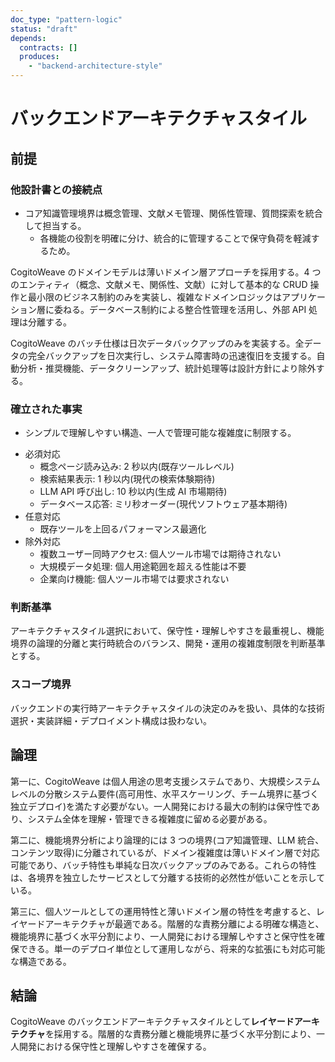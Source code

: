 ```yaml
---
doc_type: "pattern-logic"
status: "draft"
depends:
  contracts: []
  produces:
    - "backend-architecture-style"
---
```


# バックエンドアーキテクチャスタイル

## 前提

### 他設計書との接続点

<!-- REFERENCE_BEGIN: core-knowledge-boundary -->

- コア知識管理境界は概念管理、文献メモ管理、関係性管理、質問探索を統合して担当する。
  - 各機能の役割を明確に分け、統合的に管理することで保守負荷を軽減するため。

<!-- REFERENCE_END: core-knowledge-boundary -->

<!-- REFERENCE_BEGIN: domain-model -->

CogitoWeave のドメインモデルは薄いドメイン層アプローチを採用する。4 つのエンティティ（概念、文献メモ、関係性、文献）に対して基本的な CRUD 操作と最小限のビジネス制約のみを実装し、複雑なドメインロジックはアプリケーション層に委ねる。データベース制約による整合性管理を活用し、外部 API 処理は分離する。

<!-- REFERENCE_END: domain-model -->

<!-- REFERENCE_BEGIN: batch-specification -->

CogitoWeave のバッチ仕様は日次データバックアップのみを実装する。全データの完全バックアップを日次実行し、システム障害時の迅速復旧を支援する。自動分析・推奨機能、データクリーンアップ、統計処理等は設計方針により除外する。

<!-- REFERENCE_END: batch-specification -->

### 確立された事実

<!-- REFERENCE_BEGIN: development-constraints -->

- シンプルで理解しやすい構造、一人で管理可能な複雑度に制限する。

<!-- REFERENCE_END: development-constraints -->

<!-- REFERENCE_BEGIN: performance-requirements -->

- 必須対応
  - 概念ページ読み込み: 2 秒以内(既存ツールレベル)
  - 検索結果表示: 1 秒以内(現代の検索体験期待)
  - LLM API 呼び出し: 10 秒以内(生成 AI 市場期待)
  - データベース応答: ミリ秒オーダー(現代ソフトウェア基本期待)
- 任意対応
  - 既存ツールを上回るパフォーマンス最適化
- 除外対応
  - 複数ユーザー同時アクセス: 個人ツール市場では期待されない
  - 大規模データ処理: 個人用途範囲を超える性能は不要
  - 企業向け機能: 個人ツール市場では要求されない

<!-- REFERENCE_END: performance-requirements -->

### 判断基準

アーキテクチャスタイル選択において、保守性・理解しやすさを最重視し、機能境界の論理的分離と実行時統合のバランス、開発・運用の複雑度制限を判断基準とする。

### スコープ境界

バックエンドの実行時アーキテクチャスタイルの決定のみを扱い、具体的な技術選択・実装詳細・デプロイメント構成は扱わない。

## 論理

第一に、CogitoWeave は個人用途の思考支援システムであり、大規模システムレベルの分散システム要件(高可用性、水平スケーリング、チーム境界に基づく独立デプロイ)を満たす必要がない。一人開発における最大の制約は保守性であり、システム全体を理解・管理できる複雑度に留める必要がある。

第二に、機能境界分析により論理的には 3 つの境界(コア知識管理、LLM 統合、コンテンツ取得)に分離されているが、ドメイン複雑度は薄いドメイン層で対応可能であり、バッチ特性も単純な日次バックアップのみである。これらの特性は、各境界を独立したサービスとして分離する技術的必然性が低いことを示している。

第三に、個人ツールとしての運用特性と薄いドメイン層の特性を考慮すると、レイヤードアーキテクチャが最適である。階層的な責務分離による明確な構造と、機能境界に基づく水平分割により、一人開発における理解しやすさと保守性を確保できる。単一のデプロイ単位として運用しながら、将来的な拡張にも対応可能な構造である。

## 結論

<!-- GLOBAL_CONCLUSION_BEGIN: backend-architecture-style -->

CogitoWeave のバックエンドアーキテクチャスタイルとして**レイヤードアーキテクチャ**を採用する。階層的な責務分離と機能境界に基づく水平分割により、一人開発における保守性と理解しやすさを確保する。

<!-- GLOBAL_CONCLUSION_END: backend-architecture-style -->
